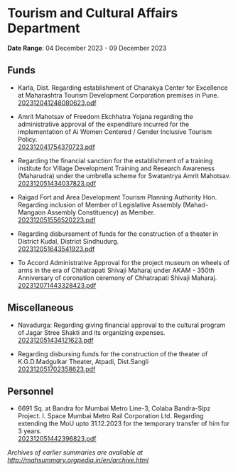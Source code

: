 # Tourism and Cultural Affairs Department

**Date Range**: 04 December 2023 - 09 December 2023


## Funds
- Karla, Dist. Regarding establishment of Chanakya Center for Excellence at Maharashtra Tourism Development Corporation premises in Pune.\
  [202312041248080623.pdf](https://gr.maharashtra.gov.in/Site/Upload/Government%20Resolutions/English/202312041248080623.pdf)

- Amrit Mahotsav of Freedom Ekchhatra Yojana regarding the administrative approval of the expenditure incurred for the implementation of Ai Women Centered / Gender Inclusive Tourism Policy.\
  [202312041754370723.pdf](https://gr.maharashtra.gov.in/Site/Upload/Government%20Resolutions/English/202312041754370723.pdf)

- Regarding the financial sanction for the establishment of a training institute for Village Development Training and Research Awareness (Maharudra) under the umbrella scheme for Swatantrya Amrit Mahotsav.\
  [202312051434037823.pdf](https://gr.maharashtra.gov.in/Site/Upload/Government%20Resolutions/English/202312051434037823.pdf)

- Raigad Fort and Area Development Tourism Planning Authority Hon. Regarding inclusion of Member of Legislative Assembly (Mahad-Mangaon Assembly Constituency) as Member.\
  [202312051556520223.pdf](https://gr.maharashtra.gov.in/Site/Upload/Government%20Resolutions/English/202312051556520223.pdf)

- Regarding disbursement of funds for the construction of a theater in District Kudal, District Sindhudurg.\
  [202312051643541923.pdf](https://gr.maharashtra.gov.in/Site/Upload/Government%20Resolutions/English/202312051643541923.pdf)

- To Accord Administrative Approval for the project museum on wheels of arms in the era of Chhatrapati Shivaji Maharaj under AKAM - 350th Anniversary of coronation ceremony of Chhatrapati Shivaji Maharaj.\
  [202312071443328423.pdf](https://gr.maharashtra.gov.in/Site/Upload/Government%20Resolutions/English/202312071443328423.pdf)

## Miscellaneous
- Navadurga: Regarding giving financial approval to the cultural program of Jagar Stree Shakti and its organizing expenses.\
  [202312051434121623.pdf](https://gr.maharashtra.gov.in/Site/Upload/Government%20Resolutions/English/202312051434121623.pdf)

- Regarding disbursing funds for the construction of the theater of K.G.D.Madgulkar Theater, Atpadi, Dist.Sangli\
  [202312051702358623.pdf](https://gr.maharashtra.gov.in/Site/Upload/Government%20Resolutions/English/202312051702358623.pdf)

## Personnel
- 6691 Sq. at Bandra for Mumbai Metro Line-3, Colaba Bandra-Sipz Project. I. Space Mumbai Metro Rail Corporation Ltd. Regarding extending the MoU upto 31.12.2023 for the temporary transfer of him for 3 years.\
  [202312051442396823.pdf](https://gr.maharashtra.gov.in/Site/Upload/Government%20Resolutions/English/202312051442396823.pdf)


*Archives of earlier summaries are available at http://mahsummary.orgpedia.in/en/archive.html*